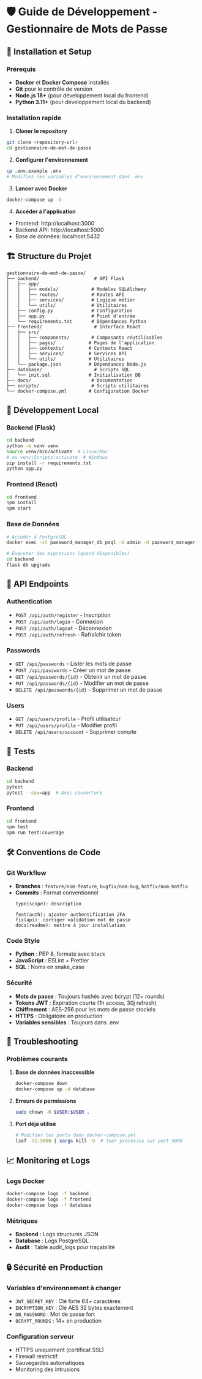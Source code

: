 # 🛡️ Guide de Développement - Gestionnaire de Mots de Passe

## 🚀 Installation et Setup

### Prérequis
- **Docker** et **Docker Compose** installés
- **Git** pour le contrôle de version
- **Node.js 18+** (pour développement local du frontend)
- **Python 3.11+** (pour développement local du backend)

### Installation rapide

1. **Cloner le repository**
```bash
git clone <repository-url>
cd gestionnaire-de-mot-de-passe
```

2. **Configurer l'environnement**
```bash
cp .env.example .env
# Modifiez les variables d'environnement dans .env
```

3. **Lancer avec Docker**
```bash
docker-compose up -d
```

4. **Accéder à l'application**
- Frontend: http://localhost:3000
- Backend API: http://localhost:5000
- Base de données: localhost:5432

## 🏗️ Structure du Projet

```
gestionnaire-de-mot-de-passe/
├── backend/                    # API Flask
│   ├── app/
│   │   ├── models/            # Modèles SQLAlchemy
│   │   ├── routes/            # Routes API
│   │   ├── services/          # Logique métier
│   │   └── utils/             # Utilitaires
│   ├── config.py              # Configuration
│   ├── app.py                 # Point d'entrée
│   └── requirements.txt       # Dépendances Python
├── frontend/                   # Interface React
│   ├── src/
│   │   ├── components/        # Composants réutilisables
│   │   ├── pages/            # Pages de l'application
│   │   ├── contexts/         # Contexts React
│   │   ├── services/         # Services API
│   │   └── utils/            # Utilitaires
│   └── package.json          # Dépendances Node.js
├── database/                   # Scripts SQL
│   └── init.sql              # Initialisation DB
├── docs/                      # Documentation
├── scripts/                   # Scripts utilitaires
└── docker-compose.yml        # Configuration Docker
```

## 🔧 Développement Local

### Backend (Flask)
```bash
cd backend
python -m venv venv
source venv/bin/activate  # Linux/Mac
# ou venv\Scripts\activate  # Windows
pip install -r requirements.txt
python app.py
```

### Frontend (React)
```bash
cd frontend
npm install
npm start
```

### Base de Données
```bash
# Accéder à PostgreSQL
docker exec -it password_manager_db psql -U admin -d password_manager

# Exécuter des migrations (quand disponibles)
cd backend
flask db upgrade
```

## 📡 API Endpoints

### Authentication
- `POST /api/auth/register` - Inscription
- `POST /api/auth/login` - Connexion
- `POST /api/auth/logout` - Déconnexion
- `POST /api/auth/refresh` - Rafraîchir token

### Passwords
- `GET /api/passwords` - Lister les mots de passe
- `POST /api/passwords` - Créer un mot de passe
- `GET /api/passwords/{id}` - Obtenir un mot de passe
- `PUT /api/passwords/{id}` - Modifier un mot de passe
- `DELETE /api/passwords/{id}` - Supprimer un mot de passe

### Users
- `GET /api/users/profile` - Profil utilisateur
- `PUT /api/users/profile` - Modifier profil
- `DELETE /api/users/account` - Supprimer compte

## 🧪 Tests

### Backend
```bash
cd backend
pytest
pytest --cov=app  # Avec couverture
```

### Frontend
```bash
cd frontend
npm test
npm run test:coverage
```

## 🛠️ Conventions de Code

### Git Workflow
- **Branches** : `feature/nom-feature`, `bugfix/nom-bug`, `hotfix/nom-hotfix`
- **Commits** : Format conventionnel
  ```
  type(scope): description
  
  feat(auth): ajouter authentification 2FA
  fix(api): corriger validation mot de passe
  docs(readme): mettre à jour installation
  ```

### Code Style
- **Python** : PEP 8, formaté avec `black`
- **JavaScript** : ESLint + Prettier
- **SQL** : Noms en snake_case

### Sécurité
- **Mots de passe** : Toujours hashés avec bcrypt (12+ rounds)
- **Tokens JWT** : Expiration courte (1h access, 30j refresh)
- **Chiffrement** : AES-256 pour les mots de passe stockés
- **HTTPS** : Obligatoire en production
- **Variables sensibles** : Toujours dans .env

## 🚨 Troubleshooting

### Problèmes courants
1. **Base de données inaccessible**
   ```bash
   docker-compose down
   docker-compose up -d database
   ```

2. **Erreurs de permissions**
   ```bash
   sudo chown -R $USER:$USER .
   ```

3. **Port déjà utilisé**
   ```bash
   # Modifier les ports dans docker-compose.yml
   lsof -ti:5000 | xargs kill -9  # Tuer processus sur port 5000
   ```

## 📈 Monitoring et Logs

### Logs Docker
```bash
docker-compose logs -f backend
docker-compose logs -f frontend
docker-compose logs -f database
```

### Métriques
- **Backend** : Logs structurés JSON
- **Database** : Logs PostgreSQL
- **Audit** : Table audit_logs pour traçabilité

## 🔒 Sécurité en Production

### Variables d'environnement à changer
- `JWT_SECRET_KEY` : Clé forte 64+ caractères
- `ENCRYPTION_KEY` : Clé AES 32 bytes exactement
- `DB_PASSWORD` : Mot de passe fort
- `BCRYPT_ROUNDS` : 14+ en production

### Configuration serveur
- HTTPS uniquement (certificat SSL)
- Firewall restrictif
- Sauvegardes automatiques
- Monitoring des intrusions